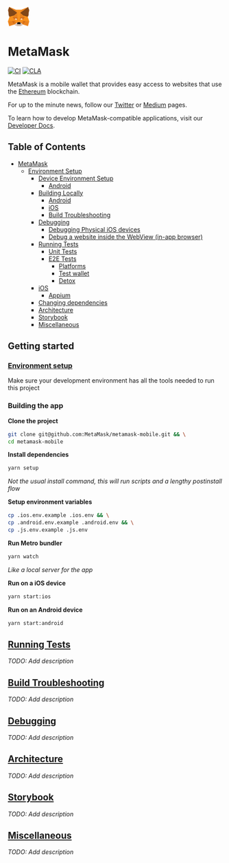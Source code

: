 ![MetaMask logo](logo.png?raw=true)

# MetaMask

[![CI](https://github.com/MetaMask/metamask-mobile/actions/workflows/ci.yml/badge.svg?branch=main)](https://github.com/MetaMask/metamask-mobile/actions/workflows/ci.yml) [![CLA](https://github.com/MetaMask/metamask-mobile/actions/workflows/cla.yml/badge.svg?branch=main)](https://github.com/MetaMask/metamask-mobile/actions/workflows/cla.yml)

MetaMask is a mobile wallet that provides easy access to websites that use the [Ethereum](https://ethereum.org/) blockchain.

For up to the minute news, follow our [Twitter](https://twitter.com/metamask) or [Medium](https://medium.com/metamask) pages.

To learn how to develop MetaMask-compatible applications, visit our [Developer Docs](https://docs.metamask.io).

## Table of Contents
<!-- START doctoc generated TOC please keep comment here to allow auto update -->
<!-- DON'T EDIT THIS SECTION, INSTEAD RE-RUN doctoc TO UPDATE -->

- [MetaMask](#metamask)
  - [Environment Setup](#environment-setup)
    - [Device Environment Setup](#device-environment-setup)
      - [Android](#android)
    - [Building Locally](#building-locally)
      - [Android](#android-1)
      - [iOS](#ios)
      - [Build Troubleshooting](./docs/readme/troubleshooting.md)
    - [Debugging](./docs/readme/debugging.md)
      - [Debugging Physical iOS devices](#debugging-physical-ios-devices)
      - [Debug a website inside the WebView (in-app browser)](#debug-a-website-inside-the-webview-in-app-browser)
    - [Running Tests](./docs/readme/testing.md)
      - [Unit Tests](#unit-tests)
      - [E2E Tests](#e2e-tests)
        - [Platforms](#platforms)
        - [Test wallet](#test-wallet)
        - [Detox](#detox)
    - [iOS](#ios-1)
      - [Appium](#appium)
    - [Changing dependencies](#changing-dependencies)
    - [Architecture](./docs/readme/architecture.md)
    - [Storybook](./docs/readme/storybook.md)
    - [Miscellaneous](./docs/readme/miscellaneous.md)

<!-- END doctoc generated TOC please keep comment here to allow auto update -->

## Getting started

### [Environment setup](./docs/readme/environment.md)

Make sure your development environment has all the tools needed to run this project

### Building the app

**Clone the project**
```bash
git clone git@github.com:MetaMask/metamask-mobile.git && \
cd metamask-mobile
```

**Install dependencies**

```bash
yarn setup
```
_Not the usual install command, this will run scripts and a lengthy postinstall flow_

**Setup environment variables**
```bash
cp .ios.env.example .ios.env && \
cp .android.env.example .android.env && \
cp .js.env.example .js.env
```

**Run Metro bundler**
```bash
yarn watch
```
_Like a local server for the app_

**Run on a iOS device**
```bash
yarn start:ios 
```

**Run on an Android device**
```bash
yarn start:android
```

## [Running Tests](./docs/readme/testing.md)
_TODO: Add description_

## [Build Troubleshooting](./docs/readme/troubleshooting.md)
_TODO: Add description_

## [Debugging](./docs/readme/debugging.md)
_TODO: Add description_

## [Architecture](./docs/readme/architecture.md)
_TODO: Add description_

## [Storybook](./docs/readme/storybook.md)
_TODO: Add description_

## [Miscellaneous](./docs/readme/miscellaneous.md)
_TODO: Add description_